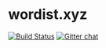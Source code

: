 # wordist.xyz

[![Build Status](https://travis-ci.org/wordist/wordist.xyz.svg?branch=master)](https://travis-ci.org/wordist/wordist.xyz) [![Gitter chat](https://badges.gitter.im/gitterHQ/gitter.png)](https://gitter.im/wordist/Lobby)
